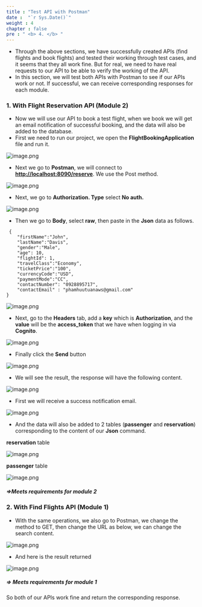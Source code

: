 ```yaml
---
title : "Test API with Postman"
date :  "`r Sys.Date()`" 
weight : 4
chapter : false
pre : " <b> 4. </b> "
---
```


- Through the above sections, we have successfully created APIs (find flights and book flights) and tested their working through test cases, and it seems that they all work fine. But for real, we need to have real requests to our API to be able to verify the working of the API.
- In this section, we will test both APIs with Postman to see if our APIs work or not. If successful, we can receive corresponding responses for each module.
### 1. With Flight Reservation API (Module 2)
- Now we will use our API to book a test flight, when we book we will get an email notification of successful booking, and the data will also be added to the database.
- First we need to run our project, we open the **FlightBookingApplication** file and run it.

![image.png](/images/test_postman/image.png)


- Next we go to **Postman**, we will connect to **[http://localhost:8090/reserve](http://localhost:8090/reserve)**. We use the Post method.

![image.png](/images/test_postman/image_1.png)

- Next, we go to **Authorization. Type** select **No auth.**

![image.png](/images/test_postman/image_2.png)

- Then we go to **Body**, select **raw**, then paste in the **Json** data as follows.


```
 {
    "firstName":"John",
    "lastName":"Davis",
    "gender":"Male",
    "age": 10,
    "flightId": 1,
    "travelClass":"Economy",
    "ticketPrice":"100",
    "currencyCode":"USD",
    "paymentMode":"CC",
    "contactNumber": "0928895717",
    "contactEmail" : "phamhuutuanaws@gmail.com"
}
```


![image.png](/images/test_postman/image_3.png)

- Next, go to the **Headers** tab, add a **key** which is **Authorization**, and the **value** will be the **access_token** that we have when logging in via **Cognito**.

![image.png](/images/test_postman/image_4.png)

- Finally click the **Send** button

![image.png](/images/test_postman/image_5.png)

- We will see the result, the response will have the following content.

![image.png](/images/test_postman/image_6.png)

- First we will receive a success notification email.

![image.png](/images/test_postman/image_7.png)

- And the data will also be added to 2 tables (**passenger** and **reservation**) corresponding to the content of our **Json** command.

**reservation** table

![image.png](/images/test_postman/image_8.png)

**passenger** table

![image.png](/images/test_postman/image_9.png)

##### =>Meets requirements for module 2

### 2. With Find Flights API (Module 1)

- With the same operations, we also go to Postman, we change the method to GET, then change the URL as below, we can change the search content.

![image.png](/images/test_postman/image_10.png)

- And here is the result returned

![image.png](/images/test_postman/image_11.png)
##### => Meets requirements for module 1

So both of our APIs work fine and return the corresponding response.